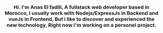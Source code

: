 <h3 align="center">
  Hi. I'm Anas El fadili, A fullstack web developer based in Morocco, I usually work with Nodejs/ExpressJs in Backend and vueJs in Frontend, But i like to discover and experienced the new technology,
  Right now i'm working on a personel project.
</h3>
